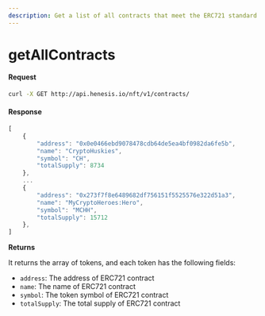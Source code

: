 ```yaml
---
description: Get a list of all contracts that meet the ERC721 standard.
---
```


# getAllContracts

#### Request

```bash
curl -X GET http://api.henesis.io/nft/v1/contracts/
```

#### Response

```javascript
[
    {
        "address": "0x0e0466ebd9078478cdb64de5ea4bf0982da6fe5b",
        "name": "CryptoHuskies",
        "symbol": "CH",
        "totalSupply": 8734
    },
    ...
    {
        "address": "0x273f7f8e6489682df756151f5525576e322d51a3",
        "name": "MyCryptoHeroes:Hero",
        "symbol": "MCHH",
        "totalSupply": 15712
    },
]
```

**Returns**

It returns the array of tokens, and each token has the following fields:

* `address`: The address of ERC721 contract
* `name`:  The name of ERC721 contract
* `symbol`:  The token symbol of ERC721 contract
* `totalSupply`:  The total supply of ERC721 contract

